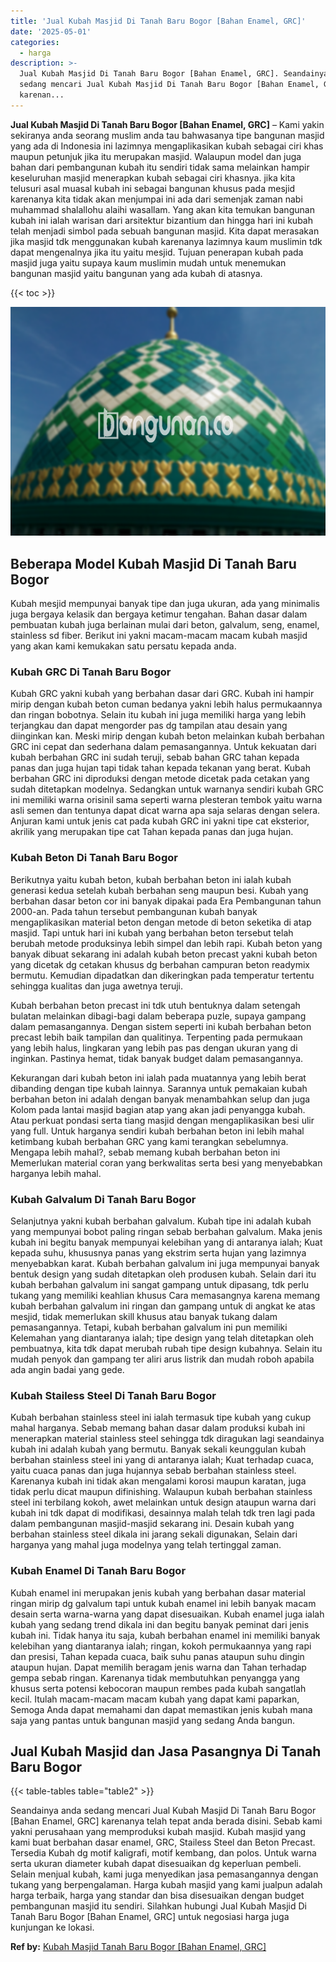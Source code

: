 ```yaml
---
title: 'Jual Kubah Masjid Di Tanah Baru Bogor [Bahan Enamel, GRC]'
date: '2025-05-01'
categories:
  - harga
description: >-
  Jual Kubah Masjid Di Tanah Baru Bogor [Bahan Enamel, GRC]. Seandainya anda
  sedang mencari Jual Kubah Masjid Di Tanah Baru Bogor [Bahan Enamel, GRC]
  karenan...
---
```


**Jual Kubah Masjid Di Tanah Baru Bogor \[Bahan Enamel, GRC\]** – Kami yakin sekiranya anda seorang muslim anda tau bahwasanya tipe bangunan masjid yang ada di Indonesia ini lazimnya mengaplikasikan kubah sebagai ciri khas maupun petunjuk jika itu merupakan masjid. Walaupun model dan juga bahan dari pembangunan kubah itu sendiri tidak sama melainkan hampir keseluruhan masjid menerapkan kubah sebagai ciri khasnya. jika kita telusuri asal muasal kubah ini sebagai bangunan khusus pada mesjid karenanya kita tidak akan menjumpai ini ada dari semenjak zaman nabi muhammad shalallohu alaihi wasallam. Yang akan kita temukan bangunan kubah ini ialah warisan dari arsitektur bizantium dan hingga hari ini kubah telah menjadi simbol pada sebuah bangunan masjid. Kita dapat merasakan jika masjid tdk menggunakan kubah karenanya lazimnya kaum muslimin tdk dapat mengenalnya jika itu yaitu mesjid. Tujuan penerapan kubah pada masjid juga yaitu supaya kaum muslimin mudah untuk menemukan bangunan masjid yaitu bangunan yang ada kubah di atasnya.

{{< toc >}}

![Jual Kubah Masjid Di Tanah Baru Bogor [Bahan Enamel, GRC]](/images/jual-kubah-masjid-25.png)

## Beberapa Model Kubah Masjid Di Tanah Baru Bogor

Kubah mesjid mempunyai banyak tipe dan juga ukuran, ada yang minimalis juga bergaya kelasik dan bergaya ketimur tengahan. Bahan dasar dalam pembuatan kubah juga berlainan mulai dari beton, galvalum, seng, enamel, stainless sd fiber. Berikut ini yakni macam-macam macam kubah masjid yang akan kami kemukakan satu persatu kepada anda.

### Kubah GRC Di Tanah Baru Bogor

Kubah GRC yakni kubah yang berbahan dasar dari GRC. Kubah ini hampir mirip dengan kubah beton cuman bedanya yakni lebih halus permukaannya dan ringan bobotnya. Selain itu kubah ini juga memiliki harga yang lebih terjangkau dan dapat mengorder pas dg tampilan atau desain yang diinginkan kan. Meski mirip dengan kubah beton melainkan kubah berbahan GRC ini cepat dan sederhana dalam pemasangannya. Untuk kekuatan dari kubah berbahan GRC ini sudah teruji, sebab bahan GRC tahan kepada panas dan juga hujan tapi tidak tahan kepada tekanan yang berat. Kubah berbahan GRC ini diproduksi dengan metode dicetak pada cetakan yang sudah ditetapkan modelnya. Sedangkan untuk warnanya sendiri kubah GRC ini memiliki warna orisinil sama seperti warna plesteran tembok yaitu warna asli semen dan tentunya dapat dicat warna apa saja selaras dengan selera. Anjuran kami untuk jenis cat pada kubah GRC ini yakni tipe cat eksterior, akrilik yang merupakan tipe cat Tahan kepada panas dan juga hujan.

### Kubah Beton Di Tanah Baru Bogor

Berikutnya yaitu kubah beton, kubah berbahan beton ini ialah kubah generasi kedua setelah kubah berbahan seng maupun besi. Kubah yang berbahan dasar beton cor ini banyak dipakai pada Era Pembangunan tahun 2000-an. Pada tahun tersebut pembangunan kubah banyak mengaplikasikan material beton dengan metode di beton seketika di atap masjid. Tapi untuk hari ini kubah yang berbahan beton tersebut telah berubah metode produksinya lebih simpel dan lebih rapi. Kubah beton yang banyak dibuat sekarang ini adalah kubah beton precast yakni kubah beton yang dicetak dg cetakan khusus dg berbahan campuran beton readymix bermutu. Kemudian dipadatkan dan dikeringkan pada temperatur tertentu sehingga kualitas dan juga awetnya teruji.

Kubah berbahan beton precast ini tdk utuh bentuknya dalam setengah bulatan melainkan dibagi-bagi dalam beberapa puzle, supaya gampang dalam pemasangannya. Dengan sistem seperti ini kubah berbahan beton precast lebih baik tampilan dan qualitinya. Terpenting pada permukaan yang lebih halus, lingkaran yang lebih pas pas dengan ukuran yang di inginkan. Pastinya hemat, tidak banyak budget dalam pemasangannya.

Kekurangan dari kubah beton ini ialah pada muatannya yang lebih berat dibanding dengan tipe kubah lainnya. Sarannya untuk pemakaian kubah berbahan beton ini adalah dengan banyak menambahkan selup dan juga Kolom pada lantai masjid bagian atap yang akan jadi penyangga kubah. Atau perkuat pondasi serta tiang masjid dengan mengaplikasikan besi ulir yang full. Untuk harganya sendiri kubah berbahan beton ini lebih mahal ketimbang kubah berbahan GRC yang kami terangkan sebelumnya. Mengapa lebih mahal?, sebab memang kubah berbahan beton ini Memerlukan material coran yang berkwalitas serta besi yang menyebabkan harganya lebih mahal.

### Kubah Galvalum Di Tanah Baru Bogor

Selanjutnya yakni kubah berbahan galvalum. Kubah tipe ini adalah kubah yang mempunyai bobot paling ringan sebab berbahan galvalum. Maka jenis kubah ini begitu banyak mempunyai kelebihan yang di antaranya ialah; Kuat kepada suhu, khususnya panas yang ekstrim serta hujan yang lazimnya menyebabkan karat. Kubah berbahan galvalum ini juga mempunyai banyak bentuk design yang sudah ditetapkan oleh produsen kubah. Selain dari itu kubah berbahan galvalum ini sangat gampang untuk dipasang, tdk perlu tukang yang memiliki keahlian khusus Cara memasangnya karena memang kubah berbahan galvalum ini ringan dan gampang untuk di angkat ke atas mesjid, tidak memerlukan skill khusus atau banyak tukang dalam pemasangannya. Tetapi, kubah berbahan galvalum ini pun memiliki Kelemahan yang diantaranya ialah; tipe design yang telah ditetapkan oleh pembuatnya, kita tdk dapat merubah rubah tipe design kubahnya. Selain itu mudah penyok dan gampang ter aliri arus listrik dan mudah roboh apabila ada angin badai yang gede.

### Kubah Stailess Steel Di Tanah Baru Bogor

Kubah berbahan stainless steel ini ialah termasuk tipe kubah yang cukup mahal harganya. Sebab memang bahan dasar dalam produksi kubah ini menerapkan material stainless steel sehingga tdk diragukan lagi seandainya kubah ini adalah kubah yang bermutu. Banyak sekali keunggulan kubah berbahan stainless steel ini yang di antaranya ialah; Kuat terhadap cuaca, yaitu cuaca panas dan juga hujannya sebab berbahan stainless steel. Karenanya kubah ini tidak akan mengalami korosi maupun karatan, juga tidak perlu dicat maupun difinishing. Walaupun kubah berbahan stainless steel ini terbilang kokoh, awet melainkan untuk design ataupun warna dari kubah ini tdk dapat di modifikasi, desainnya malah telah tdk tren lagi pada dalam pembangunan masjid-masjid sekarang ini. Desain kubah yang berbahan stainless steel dikala ini jarang sekali digunakan, Selain dari harganya yang mahal juga modelnya yang telah tertinggal zaman.

### Kubah Enamel Di Tanah Baru Bogor

Kubah enamel ini merupakan jenis kubah yang berbahan dasar material ringan mirip dg galvalum tapi untuk kubah enamel ini lebih banyak macam desain serta warna-warna yang dapat disesuaikan. Kubah enamel juga ialah kubah yang sedang trend dikala ini dan begitu banyak peminat dari jenis kubah ini. Tidak hanya itu saja, kubah berbahan enamel ini memiliki banyak kelebihan yang diantaranya ialah; ringan, kokoh permukaannya yang rapi dan presisi, Tahan kepada cuaca, baik suhu panas ataupun suhu dingin ataupun hujan. Dapat memilih beragam jenis warna dan Tahan terhadap gempa sebab ringan. Karenanya tidak membutuhkan penyangga yang khusus serta potensi kebocoran maupun rembes pada kubah sangatlah kecil. Itulah macam-macam macam kubah yang dapat kami paparkan, Semoga Anda dapat memahami dan dapat memastikan jenis kubah mana saja yang pantas untuk bangunan masjid yang sedang Anda bangun.

## Jual Kubah Masjid dan Jasa Pasangnya Di Tanah Baru Bogor

{{< table-tables table="table2" >}}

Seandainya anda sedang mencari Jual Kubah Masjid Di Tanah Baru Bogor \[Bahan Enamel, GRC\] karenanya telah tepat anda berada disini. Sebab kami yakni perusahaan yang memproduksi kubah masjid. Kubah masjid yang kami buat berbahan dasar enamel, GRC, Stailess Steel dan Beton Precast. Tersedia Kubah dg motif kaligrafi, motif kembang, dan polos. Untuk warna serta ukuran diameter kubah dapat disesuaikan dg keperluan pembeli. Selain menjual kubah, kami juga menyedikan jasa pemasangannya dengan tukang yang berpengalaman. Harga kubah masjid yang kami jualpun adalah harga terbaik, harga yang standar dan bisa disesuaikan dengan budget pembangunan masjid itu sendiri. Silahkan hubungi Jual Kubah Masjid Di Tanah Baru Bogor \[Bahan Enamel, GRC\] untuk negosiasi harga juga kunjungan ke lokasi.

**Ref by:** [Kubah Masjid Tanah Baru Bogor [Bahan Enamel, GRC]](https://id.wikipedia.org/wiki/Kubah)
